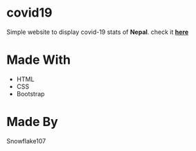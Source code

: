 # covid19
Simple website to display covid-19 stats of **Nepal**.
check it **[here](https://covid-nepal.netlify.app)**

# Made With
- HTML
- CSS
- Bootstrap

# Made By
Snowflake107
